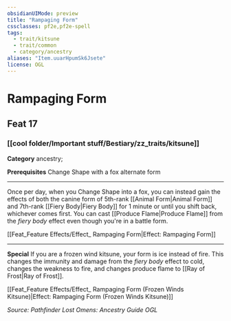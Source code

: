 ```yaml
---
obsidianUIMode: preview
title: "Rampaging Form"
cssclasses: pf2e,pf2e-spell
tags:
  - trait/kitsune
  - trait/common
  - category/ancestry
aliases: "Item.uuarHpumSk6Jsete"
license: OGL
---
```

# Rampaging Form
## Feat 17
### [[cool folder/Important stuff/Bestiary/zz_traits/kitsune]]

**Category** ancestry; 



**Prerequisites** Change Shape with a fox alternate form
* * *
Once per day, when you Change Shape into a fox, you can instead gain the effects of both the canine form of 5th-rank [[Animal Form|Animal Form]] and 7th-rank [[Fiery Body|Fiery Body]] for 1 minute or until you shift back, whichever comes first. You can cast [[Produce Flame|Produce Flame]] from the _fiery body_ effect even though you're in a battle form.

[[Feat_Feature Effects/Effect_ Rampaging Form|Effect: Rampaging Form]]

* * *

**Special** If you are a frozen wind kitsune, your form is ice instead of fire. This changes the immunity and damage from the _fiery body_ effect to cold, changes the weakness to fire, and changes produce flame to [[Ray of Frost|Ray of Frost]].

[[Feat_Feature Effects/Effect_ Rampaging Form (Frozen Winds Kitsune)|Effect: Rampaging Form (Frozen Winds Kitsune)]]

*Source: Pathfinder Lost Omens: Ancestry Guide*
*OGL*